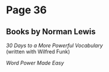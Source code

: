 # Page 36

## **Books by Norman Lewis** <a href="#adc" id="adc"></a>

_30 Days to a More Powerful Vocabulary_\
(written with Wilfred Funk)

_Word Power Made Easy_
